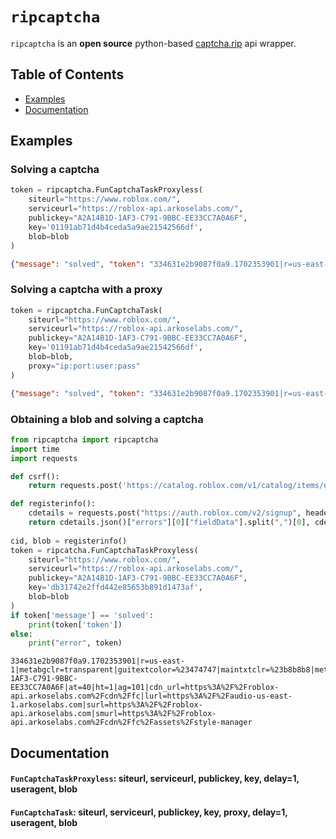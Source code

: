 # `ripcaptcha`
`ripcaptcha` is an **open source** python-based [captcha.rip](https://captcha.rip) api wrapper. 

## Table of Contents

* [Examples](#Examples)
* [Documentation](#documentation)

## Examples
### Solving a captcha
```python
token = ripcaptcha.FunCaptchaTaskProxyless(
    siteurl="https://www.roblox.com/",
    serviceurl="https://roblox-api.arkoselabs.com/",
    publickey="A2A14B1D-1AF3-C791-9BBC-EE33CC7A0A6F",
    key='01191ab71d4b4ceda5a9ae21542566df',
    blob=blob
)
```
```json
{"message": "solved", "token": "334631e2b9087f0a9.1702353901|r=us-east-1|metabgclr=transparent|guitextcolor=%23474747|maintxtclr=%23b8b8b8|metaiconclr=%23757575|meta=3|lang=en|pk=A2A14B1D-1AF3-C791-9BBC-EE33CC7A0A6F|at=40|ht=1|ag=101|cdn_url=https%3A%2F%2Froblox-api.arkoselabs.com%2Fcdn%2Ffc|lurl=https%3A%2F%2Faudio-us-east-1.arkoselabs.com|surl=https%3A%2F%2Froblox-api.arkoselabs.com|smurl=https%3A%2F%2Froblox-api.arkoselabs.com%2Fcdn%2Ffc%2Fassets%2Fstyle-manager"}
```
### Solving a captcha with a proxy
```python
token = ripcaptcha.FunCaptchaTask(
    siteurl="https://www.roblox.com/",
    serviceurl="https://roblox-api.arkoselabs.com/",
    publickey="A2A14B1D-1AF3-C791-9BBC-EE33CC7A0A6F",
    key='01191ab71d4b4ceda5a9ae21542566df',
    blob=blob,
    proxy="ip:port:user:pass"
)
```
```json
{"message": "solved", "token": "334631e2b9087f0a9.1702353901|r=us-east-1|metabgclr=transparent|guitextcolor=%23474747|maintxtclr=%23b8b8b8|metaiconclr=%23757575|meta=3|lang=en|pk=A2A14B1D-1AF3-C791-9BBC-EE33CC7A0A6F|at=40|ht=1|ag=101|cdn_url=https%3A%2F%2Froblox-api.arkoselabs.com%2Fcdn%2Ffc|lurl=https%3A%2F%2Faudio-us-east-1.arkoselabs.com|surl=https%3A%2F%2Froblox-api.arkoselabs.com|smurl=https%3A%2F%2Froblox-api.arkoselabs.com%2Fcdn%2Ffc%2Fassets%2Fstyle-manager"}
```
### Obtaining a blob and solving a captcha
```py
from ripcaptcha import ripcaptcha
import time
import requests

def csrf():
    return requests.post('https://catalog.roblox.com/v1/catalog/items/details').headers['x-csrf-token']

def registerinfo():
    cdetails = requests.post("https://auth.roblox.com/v2/signup", headers={"x-csrf-token":csrf(), "User-Agent":"Mozilla/5.0 (Windows; U; Windows CE) AppleWebKit/534.47.7 (KHTML, like Gecko) Version/4.1 Safari/534.47.7"}, json={"username":"fsdhfkshdfk123","password":"WE*@*!&EUAHUISFHS","birthday":"1962-04-08T23:00:00.000Z","gender":2,"isTosAgreementBoxChecked":True,"agreementIds":["848d8d8f-0e33-4176-bcd9-aa4e22ae7905","54d8a8f0-d9c8-4cf3-bd26-0cbf8af0bba3"]})
    return cdetails.json()["errors"][0]["fieldData"].split(",")[0], cdetails.json()["errors"][0]["fieldData"].split(",")[1]
        
cid, blob = registerinfo()
token = ripcatcha.FunCaptchaTaskProxyless(
    siteurl="https://www.roblox.com/",
    serviceurl="https://roblox-api.arkoselabs.com/",
    publickey="A2A14B1D-1AF3-C791-9BBC-EE33CC7A0A6F",
    key='db31742e2ffd442e85653b891d1473af',
    blob=blob
)
if token['message'] == 'solved':
    print(token['token'])
else:
    print("error", token)
```
```
334631e2b9087f0a9.1702353901|r=us-east-1|metabgclr=transparent|guitextcolor=%23474747|maintxtclr=%23b8b8b8|metaiconclr=%23757575|meta=3|lang=en|pk=A2A14B1D-1AF3-C791-9BBC-EE33CC7A0A6F|at=40|ht=1|ag=101|cdn_url=https%3A%2F%2Froblox-api.arkoselabs.com%2Fcdn%2Ffc|lurl=https%3A%2F%2Faudio-us-east-1.arkoselabs.com|surl=https%3A%2F%2Froblox-api.arkoselabs.com|smurl=https%3A%2F%2Froblox-api.arkoselabs.com%2Fcdn%2Ffc%2Fassets%2Fstyle-manager
```
## Documentation
#### ```FunCaptchaTaskProxyless```: siteurl, serviceurl, publickey, key, delay=1, useragent, blob
#### ```FunCaptchaTask```: siteurl, serviceurl, publickey, key, proxy, delay=1, useragent, blob
